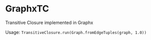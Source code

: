 # GraphxTC
Transitive Closure implemented in Graphx

Usage: `TransitiveClosure.run(Graph.fromEdgeTuples(graph, 1.0))`
